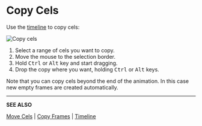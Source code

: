 # Copy Cels

Use the [timeline](timeline.md) to copy cels:

![Copy cels](copy-cels/copy-cels.gif)

1. Select a range of cels you want to copy.
2. Move the mouse to the selection border.
3. Hold <kbd>Ctrl</kbd> or <kbd>Alt</kbd> key and start dragging.
4. Drop the copy where you want, holding <kbd>Ctrl</kbd> or <kbd>Alt</kbd> keys.

Note that you can copy cels beyond the end of the animation. In this
case new empty frames are created automatically.

---

**SEE ALSO**

[Move Cels](move-cels.md) |
[Copy Frames](copy-frames.md) |
[Timeline](timeline.md)
